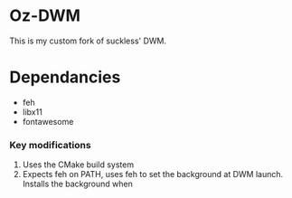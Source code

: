 # Oz-DWM

This is my custom fork of suckless' DWM.

# Dependancies
* feh
* libx11
* fontawesome

### Key modifications
1) Uses the CMake build system
2) Expects feh on PATH, uses feh to set the background at DWM launch. Installs the background when 


